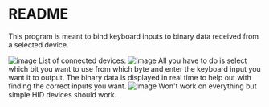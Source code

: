 # README

This program is meant to bind keyboard inputs to binary data received from a selected device.

![image](https://github.com/GoodPooch/BinaryToKeyboardInput/assets/30606042/d319c770-b96c-4bd8-bb5f-dba19a67cd3c)
List of connected devices:
![image](https://github.com/GoodPooch/BinaryToKeyboardInput/assets/30606042/c86be7a8-ba69-4ba8-abd5-7e5a20bd6eca)
All you have to do is select which bit you want to use from which byte and enter the keyboard input you want it to output.
The binary data is displayed in real time to help out with finding the correct inputs you want.
![image](https://github.com/GoodPooch/BinaryToKeyboardInput/assets/30606042/09b0795f-79c0-47a0-973e-45b8ef9f0aac)
Won't work on everything but simple HID devices should work. 

